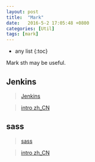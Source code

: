 ```yaml
---
layout: post
title:  "Mark"
date:   2016-5-2 17:05:48 +0800
categories: [Util]
tags: [mark]
---
```

* any list
{:toc}

Mark sth may be useful.

## Jenkins

> [Jenkins](https://jenkins.io/index.html)

> [intro zh_CN](http://blog.csdn.net/john_cdy/article/details/7738393)

## sass

> [sass](http://sass-lang.com/)

> [intro zh_CN](http://sass.bootcss.com/docs/sass-reference/)

